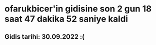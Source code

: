 # ofarukbicer'in gidisine son 2 gun 18 saat 47 dakika 52 saniye kaldi

## Gidis tarihi: 30.09.2022 :(